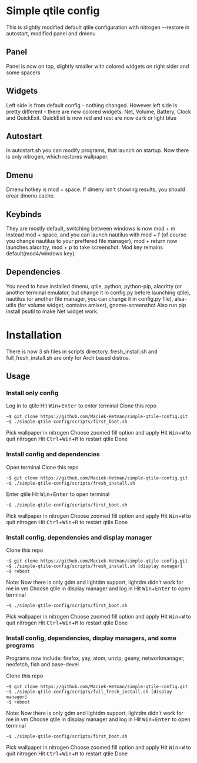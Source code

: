# Simple qtile config #
This is slightly modified default qtile configuration with
nitrogen --restore in autostart, modified panel and dmenu

## Panel ##
Panel is now on top, slightly smaller with colored widgets on
right sider and some spacers

## Widgets ##
Left side is from default config - nothing changed. However left
side is pretty different - there are new colored widgets: Net, Volume,
Battery, Clock and QuickExit. QuickExit is now red and rest are now dark
or light blue

## Autostart ##
In autostart.sh you can modify programs, that launch on startup.
Now there is only nitrogen, which restores wallpaper.

## Dmenu ##
Dmenu hotkey is mod + space. If dmeny isn't showing results, you
should crear dmenu cache.

## Keybinds ##
They are mostly default, switching between windows is now mod + m
instead mod + space, and you can launch nautilus with mod + f (of course
you change nautilus to your preffered file manager), mod + return now
launches alacritty, mod + p to take screenshot. Mod key remains default(mod4/windows key).

## Dependencies ##
You need to have installed dmenu, qtile, python, python-pip,
alacritty (or another terminal emulator, but change it in config.py before
launching qtile), nautilus (or another file manager, you can change it in
config.py file), alsa-utils (for volume widget, contains amixer),
gnome-screenshot
Also run pip install psutil to make Net widget work.

# Installation #
There is now 3 sh files in scripts directory. fresh_install.sh and full_fresh_install.sh
are only for Arch based distros.

## Usage ##

### Install only config ###
Log in to qtile
Hit <kbd>Win</kbd>+<kbd>Enter</kbd> to enter terminal
Clone this repo
```console
~$ git clone https://github.com/Maciek-Hetman/simple-qtile-config.git
~$ ./simple-qtile-config/scripts/first_boot.sh
```
Pick wallpaper in nitrogen
Choose zoomed fill option and apply
Hit <kbd>Win</kbd>+<kbd>W</kbd> to quit nitrogen
Hit <kbd>Ctrl</kbd>+<kbd>Win</kbd>+<kbd>R</kbd> to restart qtile
Done

### Install config and dependencies ###
Open terminal
Clone this repo
```console
~$ git clone https://github.com/Maciek-Hetman/simple-qtile-config.git
~$ ./simple-qtile-config/scripts/fresh_install.sh
```
Enter qtile
Hit <kbd>Win</kbd>+<kbd>Enter</kbd> to open terminal
```console
~$ ./simple-qtile-config/scripts/first_boot.sh
```
Pick wallpaper in nitrogen
Choose zoomed fill option and apply
Hit <kbd>Win</kbd>+<kbd>W</kbd> to quit nitrogen
Hit <kbd>Ctrl</kbd>+<kbd>Win</kbd>+<kbd>R</kbd> to restart qtile
Done

### Install config, dependencies and display manager ###
Clone this repo
```console
~$ git clone https://github.com/Maciek-Hetman/simple-qtile-config.git
~$ ./simple-qtile-config/scripts/fresh_install.sh [display manager]
~$ reboot
```
Note: Now there is only gdm and lightdm support, lightdm didn't work for me in vm
Choose qtile in display manager and log in
Hit <kbd>Win</kbd>+<kbd>Enter</kbd> to open terminal
```console
~$ ./simple-qtile-config/scripts/first_boot.sh
```
Pick wallpaper in nitrogen
Choose zoomed fill option and apply
Hit <kbd>Win</kbd>+<kbd>W</kbd> to quit nitrogen
Hit <kbd>Ctrl</kbd>+<kbd>Win</kbd>+<kbd>R</kbd> to restart qtile
Done

### Install config, dependencies, display managers, and some programs ###
Programs now include: firefox, yay, atom, unzip, geany, networkmanager, neofetch, fish and base-devel

Clone this repo
```console
~$ git clone https://github.com/Maciek-Hetman/simple-qtile-config.git
~$ ./simple-qtile-config/scripts/full_fresh_install.sh [display manager]
~$ reboot
```
Note: Now there is only gdm and lightdm support, lightdm didn't work for me in vm
Choose qtile in display manager and log in
Hit <kbd>Win</kbd>+<kbd>Enter</kbd> to open terminal
```console
~$ ./simple-qtile-config/scripts/first_boot.sh
```
Pick wallpaper in nitrogen
Choose zoomed fill option and apply
Hit <kbd>Win</kbd>+<kbd>W</kbd> to quit nitrogen
Hit <kbd>Ctrl</kbd>+<kbd>Win</kbd>+<kbd>R</kbd> to restart qtile
Done
